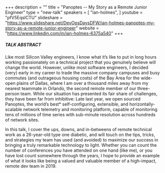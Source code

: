 +++
description = ""
title = "Panoptes -- My Story as a Remote Junior Engineer"
type = "new-talk"
speakers = [
        "ian-holmes",
]
youtube = "pfV5EqslCTU"
slideshare = "https://www.slideshare.net/DevOpsDaysDFW/ian-holmes-panoptes-my-story-as-a-remote-junior-engineer"
website = "https://www.linkedin.com/in/ian-holmes-6375a540"
+++
##### TALK ABSTRACT

Like most Silicon Valley engineers, I know what it’s like to put in long hours working passionately on a technical project that you genuinely believe will change the world. However, unlike most software engineers, I decided (very) early in my career to trade the massive company campuses and busy commutes (and outrageous housing costs) of the Bay Area for the wide-open plains of Dallas, where I am over a thousand miles away from my nearest teammate in Orlando, the second remote member of our three-person team. While our situation has presented its fair share of challenges, they have been far from inhibitive: Late last year, we open sourced Panoptes, the world’s best* self-configuring, extensible, and horizontally-scalable network telemetry and monitoring platform, capable of monitoring tens of millions of time series with sub-minute resolution across hundreds of network sites.

In this talk, I cover the ups, downs, and in-betweens of remote technical work as a 26-year-old type one diabetic, and will touch on the tips, tricks, and strategies my team has used (and avoided) to maximize our success in bringing a truly remarkable technology to light. Whether you can count the number of conferences you have attended on one hand (like me), or you have lost count somewhere through the years, I hope to provide an example of what it looks like being a valued and valuable member of a high-impact, remote dev team in 2019.